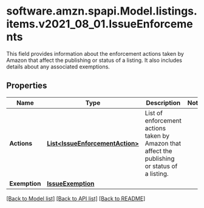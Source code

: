 # software.amzn.spapi.Model.listings.items.v2021_08_01.IssueEnforcements
This field provides information about the enforcement actions taken by Amazon that affect the publishing or status of a listing. It also includes details about any associated exemptions.

## Properties

Name | Type | Description | Notes
------------ | ------------- | ------------- | -------------
**Actions** | [**List&lt;IssueEnforcementAction&gt;**](IssueEnforcementAction.md) | List of enforcement actions taken by Amazon that affect the publishing or status of a listing. | 
**Exemption** | [**IssueExemption**](IssueExemption.md) |  | 

[[Back to Model list]](../README.md#documentation-for-models) [[Back to API list]](../README.md#documentation-for-api-endpoints) [[Back to README]](../README.md)

